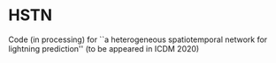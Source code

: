# HSTN
Code (in processing) for ``a heterogeneous spatiotemporal network for lightning prediction'' (to be appeared in ICDM 2020)
